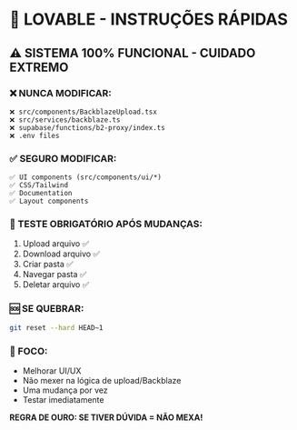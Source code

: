 # 🚨 LOVABLE - INSTRUÇÕES RÁPIDAS

## ⚠️ SISTEMA 100% FUNCIONAL - CUIDADO EXTREMO

### ❌ NUNCA MODIFICAR:
```
❌ src/components/BackblazeUpload.tsx
❌ src/services/backblaze.ts  
❌ supabase/functions/b2-proxy/index.ts
❌ .env files
```

### ✅ SEGURO MODIFICAR:
```
✅ UI components (src/components/ui/*)
✅ CSS/Tailwind
✅ Documentation
✅ Layout components
```

### 🔧 TESTE OBRIGATÓRIO APÓS MUDANÇAS:
1. Upload arquivo ✅
2. Download arquivo ✅  
3. Criar pasta ✅
4. Navegar pasta ✅
5. Deletar arquivo ✅

### 🆘 SE QUEBRAR:
```bash
git reset --hard HEAD~1
```

### 🎯 FOCO:
- Melhorar UI/UX
- Não mexer na lógica de upload/Backblaze
- Uma mudança por vez
- Testar imediatamente

**REGRA DE OURO: SE TIVER DÚVIDA = NÃO MEXA!**
